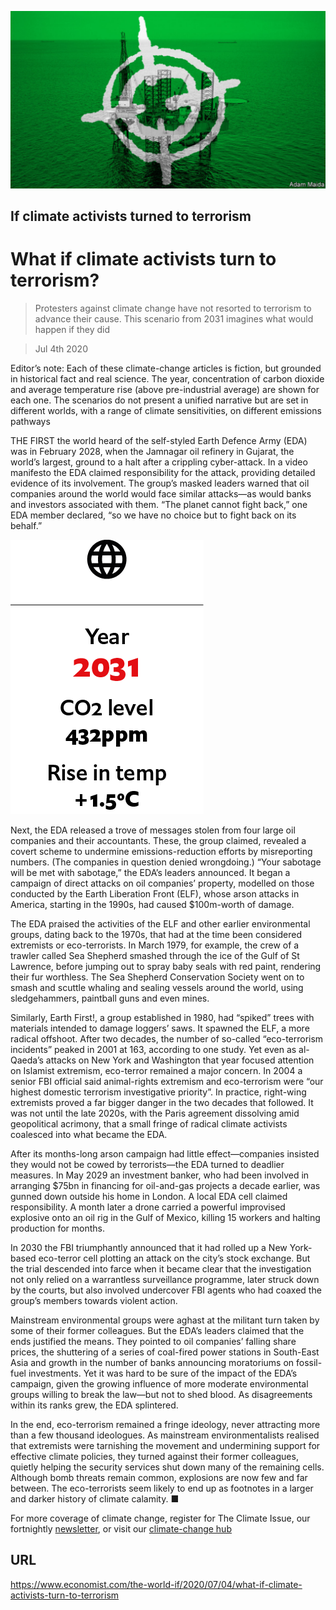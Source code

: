 ![](./images/20200704_WID004_1.jpg)

## If climate activists turned to terrorism

# What if climate activists turn to terrorism?

> Protesters against climate change have not resorted to terrorism to advance their cause. This scenario from 2031 imagines what would happen if they did

> Jul 4th 2020

Editor’s note: Each of these climate-change articles is fiction, but grounded in historical fact and real science. The year, concentration of carbon dioxide and average temperature rise (above pre-industrial average) are shown for each one. The scenarios do not present a unified narrative but are set in different worlds, with a range of climate sensitivities, on different emissions pathways

THE FIRST the world heard of the self-styled Earth Defence Army (EDA) was in February 2028, when the Jamnagar oil refinery in Gujarat, the world’s largest, ground to a halt after a crippling cyber-attack. In a video manifesto the EDA claimed responsibility for the attack, providing detailed evidence of its involvement. The group’s masked leaders warned that oil companies around the world would face similar attacks—as would banks and investors associated with them. “The planet cannot fight back,” one EDA member declared, “so we have no choice but to fight back on its behalf.”

![](./images/wif_spec_3.png)

Next, the EDA released a trove of messages stolen from four large oil companies and their accountants. These, the group claimed, revealed a covert scheme to undermine emissions-reduction efforts by misreporting numbers. (The companies in question denied wrongdoing.) “Your sabotage will be met with sabotage,” the EDA’s leaders announced. It began a campaign of direct attacks on oil companies’ property, modelled on those conducted by the Earth Liberation Front (ELF), whose arson attacks in America, starting in the 1990s, had caused $100m-worth of damage.

The EDA praised the activities of the ELF and other earlier environmental groups, dating back to the 1970s, that had at the time been considered extremists or eco-terrorists. In March 1979, for example, the crew of a trawler called Sea Shepherd smashed through the ice of the Gulf of St Lawrence, before jumping out to spray baby seals with red paint, rendering their fur worthless. The Sea Shepherd Conservation Society went on to smash and scuttle whaling and sealing vessels around the world, using sledgehammers, paintball guns and even mines. 

Similarly, Earth First!, a group established in 1980, had “spiked” trees with materials intended to damage loggers’ saws. It spawned the ELF, a more radical offshoot. After two decades, the number of so-called “eco-terrorism incidents” peaked in 2001 at 163, according to one study. Yet even as al-Qaeda’s attacks on New York and Washington that year focused attention on Islamist extremism, eco-terror remained a major concern. In 2004 a senior FBI official said animal-rights extremism and eco-terrorism were “our highest domestic terrorism investigative priority”. In practice, right-wing extremists proved a far bigger danger in the two decades that followed. It was not until the late 2020s, with the Paris agreement dissolving amid geopolitical acrimony, that a small fringe of radical climate activists coalesced into what became the EDA.

After its months-long arson campaign had little effect—companies insisted they would not be cowed by terrorists—the EDA turned to deadlier measures. In May 2029 an investment banker, who had been involved in arranging $75bn in financing for oil-and-gas projects a decade earlier, was gunned down outside his home in London. A local EDA cell claimed responsibility. A month later a drone carried a powerful improvised explosive onto an oil rig in the Gulf of Mexico, killing 15 workers and halting production for months.

In 2030 the FBI triumphantly announced that it had rolled up a New York-based eco-terror cell plotting an attack on the city’s stock exchange. But the trial descended into farce when it became clear that the investigation not only relied on a warrantless surveillance programme, later struck down by the courts, but also involved undercover FBI agents who had coaxed the group’s members towards violent action.

Mainstream environmental groups were aghast at the militant turn taken by some of their former colleagues. But the EDA’s leaders claimed that the ends justified the means. They pointed to oil companies’ falling share prices, the shuttering of a series of coal-fired power stations in South-East Asia and growth in the number of banks announcing moratoriums on fossil-fuel investments. Yet it was hard to be sure of the impact of the EDA’s campaign, given the growing influence of more moderate environmental groups willing to break the law—but not to shed blood. As disagreements within its ranks grew, the EDA splintered.

In the end, eco-terrorism remained a fringe ideology, never attracting more than a few thousand ideologues. As mainstream environmentalists realised that extremists were tarnishing the movement and undermining support for effective climate policies, they turned against their former colleagues, quietly helping the security services shut down many of the remaining cells. Although bomb threats remain common, explosions are now few and far between. The eco-terrorists seem likely to end up as footnotes in a larger and darker history of climate calamity. ■

For more coverage of climate change, register for The Climate Issue, our fortnightly [newsletter](https://www.economist.com//theclimateissue/), or visit our [climate-change hub](https://www.economist.com//news/2020/04/24/the-economists-coverage-of-climate-change)

## URL

https://www.economist.com/the-world-if/2020/07/04/what-if-climate-activists-turn-to-terrorism
